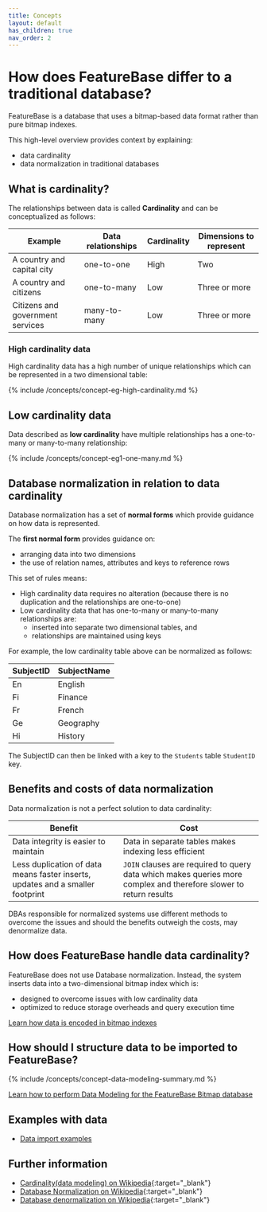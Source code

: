 ```yaml
---
title: Concepts
layout: default
has_children: true
nav_order: 2
---
```

# How does FeatureBase differ to a traditional database?

FeatureBase is a database that uses a bitmap-based data format rather than pure bitmap indexes.

This high-level overview provides context by explaining:
* data cardinality
* data normalization in traditional databases

## What is cardinality?

The relationships between data is called **Cardinality** and can be conceptualized as follows:

| Example | Data relationships | Cardinality | Dimensions to represent |
|---|---|---|---|
| A country and capital city | one-to-one | High | Two |
| A country and citizens | one-to-many | Low | Three or more |
| Citizens and government services | many-to-many | Low | Three or more |

### High cardinality data

High cardinality data has a high number of unique relationships which can be represented in a two dimensional table:

{% include /concepts/concept-eg-high-cardinality.md %}

## Low cardinality data

Data described as **low cardinality** have multiple relationships has a one-to-many or many-to-many relationship:

{% include /concepts/concept-eg1-one-many.md %}

## Database normalization in relation to data cardinality

Database normalization has a set of **normal forms** which provide guidance on how data is represented.

The **first normal form** provides guidance on:
* arranging data into two dimensions
* the use of relation names, attributes and keys to reference rows

This set of rules means:
* High cardinality data requires no alteration (because there is no duplication and the relationships are one-to-one)
* Low cardinality data that has one-to-many or many-to-many relationships are:
  * inserted into separate two dimensional tables, and
  * relationships are maintained using keys

For example, the low cardinality table above can be normalized as follows:

| SubjectID | SubjectName |
|---|---|
| En | English |
| Fi | Finance |
| Fr | French |
| Ge | Geography |
| Hi | History |

The SubjectID can then be linked with a key to the `Students` table `StudentID` key.

<!--Need a schema diagram for this relationship for better clarity-->

## Benefits and costs of data normalization

Data normalization is not a perfect solution to data cardinality:

| Benefit | Cost |
|---|---|
| Data integrity is easier to maintain | Data in separate tables makes indexing less efficient |
| Less duplication of data means faster inserts, updates and a smaller footprint | `JOIN` clauses are required to query data which makes queries more complex and therefore slower to return results |

DBAs responsible for normalized systems use different methods to overcome the issues and should the benefits outweigh the costs, may denormalize data.

## How does FeatureBase handle data cardinality?

FeatureBase does not use Database normalization. Instead, the system inserts data into a two-dimensional bitmap index which is:
* designed to overcome issues with low cardinality data
* optimized to reduce storage overheads and query execution time

[Learn how data is encoded in bitmap indexes](/docs/concepts/concept-bitmaps)

## How should I structure data to be imported to FeatureBase?

{% include /concepts/concept-data-modeling-summary.md %}

[Learn how to perform Data Modeling for the FeatureBase Bitmap database](/docs/concepts/overview-data-modeling)

## Examples with data

* [Data import examples](/docs/concepts/concept-examples)

## Further information

* [Cardinality(data modeling) on Wikipedia](https://en.wikipedia.org/wiki/Cardinality_(data_modeling)){:target="_blank"}
* [Database Normalization on Wikipedia](https://en.wikipedia.org/wiki/Database_normalization){:target="_blank"}
* [Database denormalization on Wikipedia](https://en.wikipedia.org/wiki/Denormalization){:target="_blank"}
